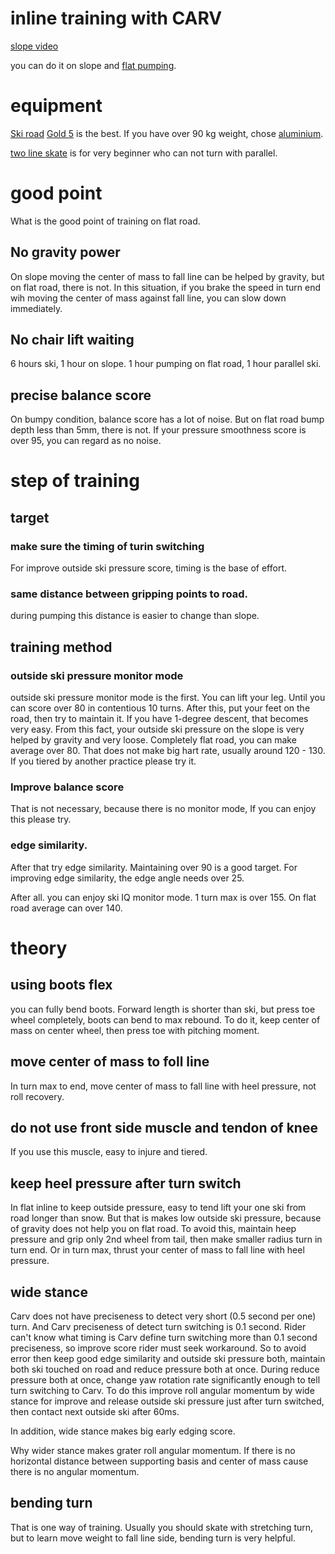 # inline training with CARV

[slope video](https://youtube.com/playlist?list=PLr3u7VkmGhOlGF0VNnjqFIPABArf7zHAV)

you can do it on slope and [flat pumping](https://youtu.be/sO2aKouklKQ).

# equipment
[Ski road](https://skiroad.it/en/home/)
[Gold 5](https://skiroad.it/en/carbon-gold-5-en/) is the best.
If you have over 90 kg weight, chose [aluminium](https://skiroad.it/en/turn-around-skiroad/).

[two line skate](https://skiroad.it/en/carving5-skiroad/) is for very beginner who can not turn with parallel.

# good point
What is the good point of training on flat road.
## No gravity power 
On slope moving the center of mass to fall line can be helped by gravity, but on flat road, there is not.
In this situation, if you brake the speed in turn end wih moving the center of mass against fall line, you can slow down immediately.

## No chair lift waiting
6 hours ski, 1 hour on slope.
1 hour pumping on flat road, 1 hour parallel ski.

## precise balance score
On bumpy condition, balance score has a lot of noise. But on flat road bump depth less than 5mm, there is not.
If your pressure smoothness score is over 95, you can regard as no noise.

# step of training

## target
### make sure the timing of turin switching
For improve outside ski pressure score, timing is the base of effort.

### same distance between gripping points to road.
during pumping this distance is easier to change than slope.

## training method

### outside ski pressure monitor mode

outside ski pressure monitor mode is the first.
You can lift your leg. Until you can score over 80 in contentious 10 turns.
After this, put your feet on the road, then try to maintain it.
If you have 1-degree descent, that becomes very easy. From this fact, your outside ski pressure on the slope is very helped by gravity and very loose.
Completely flat road, you can make average over 80.
That does not make big hart rate, usually  around 120 - 130.
If you tiered by another practice please try it.

### Improve balance score
That is not necessary, because there is no monitor mode,
If you can enjoy this please try.

### edge similarity.
After that try edge similarity. Maintaining over 90 is a good target.
For improving edge similarity, the edge angle needs over 25.

After all. you can enjoy ski IQ monitor mode.
1 turn max is over 155. On flat road average can over 140.

# theory

## using boots flex
you can fully bend boots. Forward length is shorter than ski, but press toe wheel completely, boots can bend to max rebound.
To do it, keep center of mass on center wheel, then press toe with pitching moment.

## move center of mass to foll line
In turn max to end, move center of mass to fall line with heel pressure, not roll recovery.

## do not use front side muscle and tendon of knee
If you use this muscle, easy to injure and tiered.

## keep heel pressure after turn switch
In flat inline to keep outside pressure, easy to tend lift your one ski from road longer than snow.
But that is makes low outside ski pressure, because of gravity does not help you on flat road.
To avoid this, maintain heep pressure and grip only 2nd wheel from tail, then make smaller radius turn in turn end.
Or in turn max, thrust your center of mass to fall line with heel pressure.

## wide stance
Carv does not have preciseness to detect very short (0.5 second per one) turn.
And Carv preciseness of detect turn switching is 0.1 second.
Rider can't know what timing is Carv define turn switching more than 0.1 second preciseness, so improve score rider must seek workaround.
So to avoid error then keep good edge similarity and outside ski pressure both, maintain both ski touched on road and reduce pressure both at once.
During reduce pressure both at once, change yaw rotation rate significantly enough to tell turn switching to Carv. 
To do this improve roll angular momentum by wide stance for improve and release outside ski pressure just after turn switched, then contact next outside ski after 60ms.

In addition, wide stance makes big early edging score.

Why wider stance makes grater roll angular momentum.
If there is no horizontal distance between supporting basis and center of mass cause there is no angular momentum.

## bending turn
That is one way of training. Usually you should skate with stretching turn, but to learn move weight to fall line side, bending turn is very helpful.
